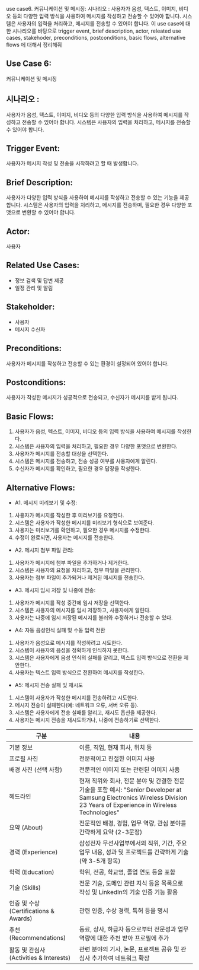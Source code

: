use case6. 커뮤니케이션 및 메시징:
시나리오 : 사용자가 음성, 텍스트, 이미지, 비디오 등의 다양한 입력 방식을 사용하여 메시지를 작성하고 전송할 수 있어야 합니다. 시스템은 사용자의 입력을 처리하고, 메시지를 전송할 수 있어야 합니다.
이 use case에 대한 시나리오를 바탕으로 trigger event, brief description, actor, releated use cases, stakehoder, preconditions, postconditions, basic flows, alternative flows 에 대해서 정리해줘

## Use Case 6: 
커뮤니케이션 및 메시징
## 시나리오 : 
사용자가 음성, 텍스트, 이미지, 비디오 등의 다양한 입력 방식을 사용하여 메시지를 작성하고 전송할 수 있어야 합니다. 시스템은 사용자의 입력을 처리하고, 메시지를 전송할 수 있어야 합니다.

## Trigger Event: 
사용자가 메시지 작성 및 전송을 시작하려고 할 때 발생합니다.

## Brief Description: 
사용자가 다양한 입력 방식을 사용하여 메시지를 작성하고 전송할 수 있는 기능을 제공합니다. 시스템은 사용자의 입력을 처리하고, 메시지를 전송하며, 필요한 경우 다양한 포맷으로 변환할 수 있어야 합니다.

## Actor: 
사용자

## Related Use Cases: 
- 정보 검색 및 답변 제공
- 일정 관리 및 알림

## Stakeholder: 
- 사용자
- 메시지 수신자

## Preconditions: 
사용자가 메시지를 작성하고 전송할 수 있는 환경이 설정되어 있어야 합니다.

## Postconditions: 
사용자가 작성한 메시지가 성공적으로 전송되고, 수신자가 메시지를 받게 됩니다.

## Basic Flows:
1. 사용자가 음성, 텍스트, 이미지, 비디오 등의 입력 방식을 사용하여 메시지를 작성한다.
1. 시스템은 사용자의 입력을 처리하고, 필요한 경우 다양한 포맷으로 변환한다.
1. 사용자가 메시지를 전송할 대상을 선택한다.
1. 시스템은 메시지를 전송하고, 전송 성공 여부를 사용자에게 알린다.
1. 수신자가 메시지를 확인하고, 필요한 경우 답장을 작성한다.

## Alternative Flows:
- A1. 메시지 미리보기 및 수정:
1. 사용자가 메시지를 작성한 후 미리보기를 요청한다.
1. 시스템은 사용자가 작성한 메시지를 미리보기 형식으로 보여준다.
1. 사용자는 미리보기를 확인하고, 필요한 경우 메시지를 수정한다.
1. 수정이 완료되면, 사용자는 메시지를 전송한다.

- A2. 메시지 첨부 파일 관리:
1. 사용자가 메시지에 첨부 파일을 추가하거나 제거한다.
1. 시스템은 사용자의 요청을 처리하고, 첨부 파일을 관리한다.
1. 사용자는 첨부 파일이 추가되거나 제거된 메시지를 전송한다.

- A3. 메시지 임시 저장 및 나중에 전송:
1. 사용자가 메시지를 작성 중간에 임시 저장을 선택한다.
1. 시스템은 사용자의 메시지를 임시 저장하고, 사용자에게 알린다.
1. 사용자는 나중에 임시 저장된 메시지를 불러와 수정하거나 전송할 수 있다.

- A4: 자동 음성인식 실패 및 수동 입력 전환
1. 사용자가 음성으로 메시지를 작성하려고 시도한다.
1. 시스템이 사용자의 음성을 정확하게 인식하지 못한다.
1. 시스템은 사용자에게 음성 인식의 실패를 알리고, 텍스트 입력 방식으로 전환을 제안한다.
1. 사용자는 텍스트 입력 방식으로 전환하여 메시지를 작성한다.

- A5: 메시지 전송 실패 및 재시도
1. 시스템이 사용자가 작성한 메시지를 전송하려고 시도한다.
1. 메시지 전송이 실패한다(예: 네트워크 오류, 서버 오류 등).
1. 시스템은 사용자에게 전송 실패를 알리고, 재시도 옵션을 제공한다.
1. 사용자는 메시지 전송을 재시도하거나, 나중에 전송하기로 선택한다.



|구분|내용|
|----|---|
|기본 정보|	이름, 직업, 현재 회사, 위치 등|
|프로필 사진|	전문적이고 친절한 이미지 사용|
|배경 사진 (선택 사항)|	전문적인 이미지 또는 관련된 이미지 사용|
|헤드라인| 현재 직위와 회사, 전문 분야 및 간결한 전문 기술을 포함 예시: "Senior Developer at Samsung Electronics Wireless Division 23 Years of Experience in Wireless Technologies"|
|요약 (About)|	전문적인 배경, 경험, 업무 역량, 관심 분야를 간략하게 요약 (2-3문장)|
|경력 (Experience)|	삼성전자 무선사업부에서의 직위, 기간, 주요 업무 내용, 성과 및 프로젝트를 간략하게 기술 (약 3-5개 항목)|
|학력 (Education)|	학위, 전공, 학교명, 졸업 연도 등을 포함|
|기술 (Skills)|	전문 기술, 도메인 관련 지식 등을 목록으로 작성 및 LinkedIn의 기술 인증 기능 활용|
|인증 및 수상 (Certifications & Awards)|	관련 인증, 수상 경력, 특허 등을 명시|
|추천 (Recommendations)|	동료, 상사, 하급자 등으로부터 전문성과 업무 역량에 대한 추천 받아 프로필에 추가|
|활동 및 관심사 (Activities & Interests)|	관련 분야의 기사, 논문, 프로젝트 공유 및 관심사 추가하여 네트워크 확장|
